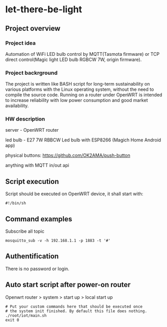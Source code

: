 # let-there-be-light
## Project overview
### Project idea

Automation of WiFi LED bulb control by MQTT(Tasmota firmware) or TCP direct control(Magic light LED bulb RGBCW 7W, origin firmware). 

### Project backrground

The project is written like BASH script for long-term sustainability on various platforms with the Linux operating system, without the need to compile the source code. Running on a router under OpenWRT is intended to increase reliability with low power consumption and good market availability.

### HW description

server - OpenWRT router

led bulb - E27 7W RBBCW Led bulb with ESP8266 (Magich Home Android app)

physical buttons: https://github.com/OK2AMA/push-button

anything with MQTT in/out api


## Script execution

Script should be executed on OpenWRT device, it shall start with:

```
#!/bin/sh
```

## Command examples

Subscribe all topic
```
mosquitto_sub -v -h 192.168.1.1 -p 1883 -t '#'
```

## Authentification

There is no password or login.

## Auto start script after power-on router

Openwrt router > system > start up > local start up 

```
# Put your custom commands here that should be executed once
# the system init finished. By default this file does nothing.
./root/iot/main.sh
exit 0
```


